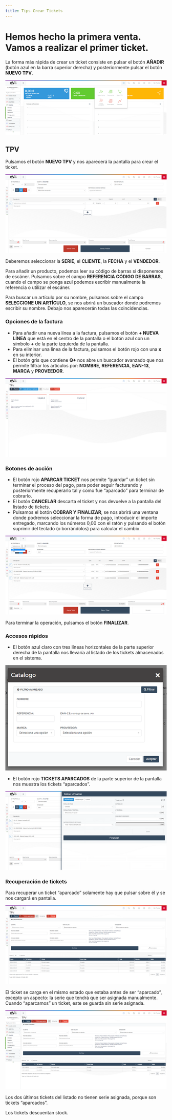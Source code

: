 ```yaml
---
title: Tips Crear Tickets
---
```


# Hemos hecho la primera venta. Vamos a realizar el primer ticket.

La forma más rápida de crear un ticket consiste en pulsar el botón **AÑADIR** (botón azul en la barra superior derecha) y posteriormente pulsar el botón **NUEVO TPV**.

![Imagen01](../../../assets/primerafactura/TPV01.png)


## TPV

Pulsamos el botón **NUEVO TPV** y nos aparecerá la pantalla para crear el ticket.

![Imagen02](../../../assets/primerafactura/TPV05.png)

Deberemos seleccionar la **SERIE**, el **CLIENTE**, la **FECHA** y el **VENDEDOR**.

Para añadir un producto, podemos leer su código de barras si disponemos de escáner. Pulsamos sobre el campo **REFERENCIA CÓDIGO DE BARRAS**, cuando el campo se ponga azul podemos escribir manualmente la referencia o utilizar el escáner.

Para buscar un artículo por su nombre, pulsamos sobre el campo **SELECCIONE UN ARTÍCULO**, se nos abrirá un buscador donde podremos escribir su nombre. Debajo nos aparecerán todas las coincidencias.

### Opciones de la factura

- Para añadir una nueva línea a la factura, pulsamos el botón **+ NUEVA LÍNEA** que está en el centro de la pantalla o el botón azul con un símbolo **+** de la parte izquierda de la pantalla.
- Para eliminar una línea de la factura, pulsamos el botón rojo con una **x** en su interior.
- El botón gris que contiene **Q+** nos abre un buscador avanzado que nos permite filtrar los artículos por: **NOMBRE**, **REFERENCIA**, **EAN-13**, **MARCA** y **PROVEEDOR**.

![Imagen03](../../../assets/primerafactura/TPV32.png)

### Botones de acción

- El botón rojo **APARCAR TICKET** nos permite “guardar” un ticket sin terminar el proceso del pago, para poder seguir facturando y posteriormente recuperarlo tal y como fue “aparcado” para terminar de cobrarlo.
- El botón **CANCELAR** descarta el ticket y nos devuelve a la pantalla del listado de tickets.
- Pulsamos el botón **COBRAR Y FINALIZAR**, se nos abrirá una ventana donde podremos seleccionar la forma de pago, introducir el importe entregado, marcando los números 0,00 con el ratón y pulsando el botón suprimir del teclado (o borrándolos) para calcular el cambio.

![Imagen04](../../../assets/primerafactura/TPV35.png)

Para terminar la operación, pulsamos el botón **FINALIZAR**.

### Accesos rápidos

- El botón azul claro con tres líneas horizontales de la parte superior derecha de la pantalla nos llevaría al listado de los tickets almacenados en el sistema.

![Imagen05](../../../assets/primerafactura/TPV40.png)

- El botón rojo **TICKETS APARCADOS** de la parte superior de la pantalla nos muestra los tickets “aparcados”.

![Imagen06](../../../assets/primerafactura/TPV46.png)

### Recuperación de tickets

Para recuperar un ticket “aparcado” solamente hay que pulsar sobre él y se nos cargará en pantalla.

![Imagen07](../../../assets/primerafactura/TPV52.png)

El ticket se carga en el mismo estado que estaba antes de ser “aparcado”, excepto un aspecto: la serie que tendrá que ser asignada manualmente. Cuando “aparcamos” un ticket, este se guarda sin serie asignada.

![Imagen08](../../../assets/primerafactura/TPV55.png)

Los dos últimos tickets del listado no tienen serie asignada, porque son tickets “aparcados”.

Los tickets descuentan stock.
